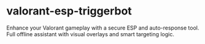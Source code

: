 # valorant-esp-triggerbot
Enhance your Valorant gameplay with a secure ESP and auto-response tool. Full offline assistant with visual overlays and smart targeting logic.

